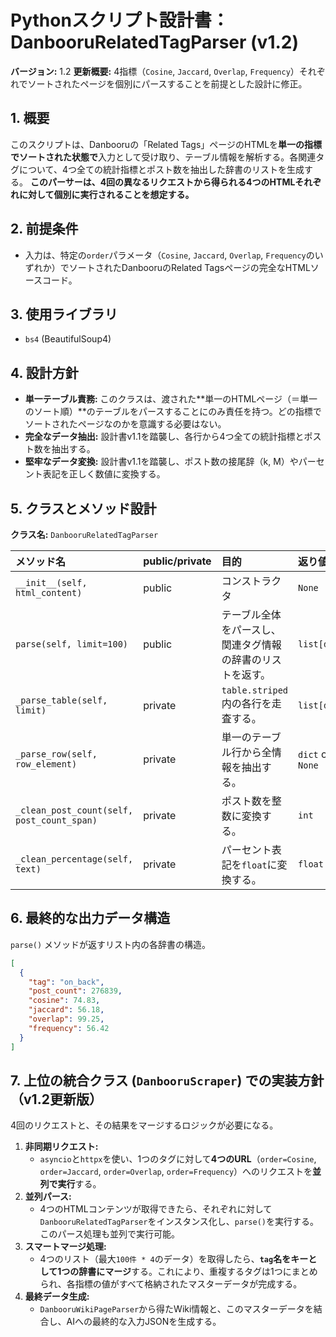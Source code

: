 # Pythonスクリプト設計書： DanbooruRelatedTagParser (v1.2)

**バージョン:** 1.2
**更新概要:** 4指標（`Cosine`, `Jaccard`, `Overlap`, `Frequency`）それぞれでソートされたページを個別にパースすることを前提とした設計に修正。

## 1. 概要
このスクリプトは、Danbooruの「Related Tags」ページのHTMLを**単一の指標でソートされた状態で**入力として受け取り、テーブル情報を解析する。各関連タグについて、4つ全ての統計指標とポスト数を抽出した辞書のリストを生成する。
**このパーサーは、4回の異なるリクエストから得られる4つのHTMLそれぞれに対して個別に実行されることを想定する。**

## 2. 前提条件
- 入力は、特定の`order`パラメータ（`Cosine`, `Jaccard`, `Overlap`, `Frequency`のいずれか）でソートされたDanbooruのRelated Tagsページの完全なHTMLソースコード。

## 3. 使用ライブラリ
- `bs4` (BeautifulSoup4)

## 4. 設計方針
- **単一テーブル責務:** このクラスは、渡された**単一のHTMLページ（＝単一のソート順）**のテーブルをパースすることにのみ責任を持つ。どの指標でソートされたページなのかを意識する必要はない。
- **完全なデータ抽出:** 設計書v1.1を踏襲し、各行から4つ全ての統計指標とポスト数を抽出する。
- **堅牢なデータ変換:** 設計書v1.1を踏襲し、ポスト数の接尾辞（k, M）やパーセント表記を正しく数値に変換する。

## 5. クラスとメソッド設計
**クラス名:** `DanbooruRelatedTagParser`

| メソッド名 | public/private | 目的 | 返り値 |
| :--- | :--- | :--- | :--- |
| `__init__(self, html_content)` | public | コンストラクタ | `None` |
| `parse(self, limit=100)` | public | テーブル全体をパースし、関連タグ情報の辞書のリストを返す。 | `list[dict]` |
| `_parse_table(self, limit)` | private | `table.striped`内の各行を走査する。 | `list[dict]` |
| `_parse_row(self, row_element)` | private | 単一のテーブル行から全情報を抽出する。 | `dict` or `None` |
| `_clean_post_count(self, post_count_span)` | private | ポスト数を整数に変換する。 | `int` |
| `_clean_percentage(self, text)` | private | パーセント表記を`float`に変換する。 | `float` |

## 6. 最終的な出力データ構造
`parse()` メソッドが返すリスト内の各辞書の構造。
```json
[
  {
    "tag": "on_back",
    "post_count": 276839,
    "cosine": 74.83,
    "jaccard": 56.18,
    "overlap": 99.25,
    "frequency": 56.42
  }
]
```

## 7. 上位の統合クラス (`DanbooruScraper`) での実装方針（v1.2更新版）
4回のリクエストと、その結果をマージするロジックが必要になる。

1.  **非同期リクエスト:**
    - `asyncio`と`httpx`を使い、1つのタグに対して**4つのURL**（`order=Cosine`, `order=Jaccard`, `order=Overlap`, `order=Frequency`）へのリクエストを**並列で実行**する。
2.  **並列パース:**
    - 4つのHTMLコンテンツが取得できたら、それぞれに対して`DanbooruRelatedTagParser`をインスタンス化し、`parse()`を実行する。このパース処理も並列で実行可能。
3.  **スマートマージ処理:**
    - 4つのリスト（最大`100件 * 4`のデータ）を取得したら、**`tag`名をキーとして1つの辞書にマージ**する。これにより、重複するタグは1つにまとめられ、各指標の値がすべて格納されたマスターデータが完成する。
4.  **最終データ生成:**
    - `DanbooruWikiPageParser`から得たWiki情報と、このマスターデータを結合し、AIへの最終的な入力JSONを生成する。